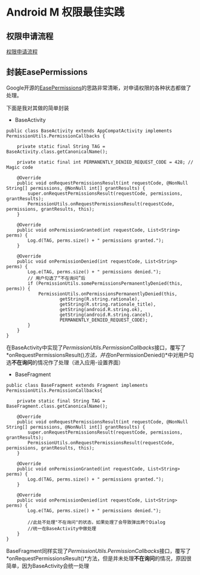 # Android M 权限最佳实践

## 权限申请流程
[权限申请流程](http://7xs83t.com1.z0.glb.clouddn.com/Android%20M%20%E6%9D%83%E9%99%90%E7%94%B3%E8%AF%B7%28%E6%97%A0%E9%9C%80%E4%BF%9D%E5%AD%98%E7%8A%B6%E6%80%81%29.png)

## 封装EasePermissions

Google开源的[EasePermissions](https://github.com/googlesamples/easypermissions)的思路非常清晰，对申请权限的各种状态都做了处理。

下面是我对其做的简单封装

* BaseActivity
```
public class BaseActivity extends AppCompatActivity implements PermissionUtils.PermissionCallbacks {

    private static final String TAG = BaseActivity.class.getCanonicalName();

    private static final int PERMANENTLY_DENIED_REQUEST_CODE = 428; // Magic code

    @Override
    public void onRequestPermissionsResult(int requestCode, @NonNull String[] permissions, @NonNull int[] grantResults) {
        super.onRequestPermissionsResult(requestCode, permissions, grantResults);
        PermissionUtils.onRequestPermissionsResult(requestCode, permissions, grantResults, this);
    }

    @Override
    public void onPermissionGranted(int requestCode, List<String> perms) {
        Log.d(TAG, perms.size() + " permissions granted.");
    }

    @Override
    public void onPermissionDenied(int requestCode, List<String> perms) {
        Log.e(TAG, perms.size() + " permissions denied.");
        // 用户勾选了“不在询问”后
        if (PermissionUtils.somePermissionsPermanentlyDenied(this, perms)) {
            PermissionUtils.onPermissionsPermanentlyDenied(this,
                    getString(R.string.rationale),
                    getString(R.string.rationale_title),
                    getString(android.R.string.ok),
                    getString(android.R.string.cancel),
                    PERMANENTLY_DENIED_REQUEST_CODE);
        }
    }
}
```
在BaseActivity中实现了*PermissionUtils.PermissionCallbacks*接口，覆写了*onRequestPermissionsResult()*方法，并在*onPermissionDenied()*中对用户勾选**不在询问**的情况作了处理（进入应用-设置界面）

* BaseFragment
```
public class BaseFragment extends Fragment implements PermissionUtils.PermissionCallbacks{

    private static final String TAG = BaseFragment.class.getCanonicalName();

    @Override
    public void onRequestPermissionsResult(int requestCode, @NonNull String[] permissions, @NonNull int[] grantResults) {
        super.onRequestPermissionsResult(requestCode, permissions, grantResults);
        PermissionUtils.onRequestPermissionsResult(requestCode, permissions, grantResults, this);
    }

    @Override
    public void onPermissionGranted(int requestCode, List<String> perms) {
        Log.d(TAG, perms.size() + " permissions granted.");
    }

    @Override
    public void onPermissionDenied(int requestCode, List<String> perms) {
        Log.e(TAG, perms.size() + " permissions denied.");

        //此处不处理"不在询问"的状态，如果处理了会导致弹出两个Dialog
        //统一在BaseActivity中做处理
    }
}
```
BaseFragment同样实现了*PermissionUtils.PermissionCallbacks*接口，覆写了*onRequestPermissionsResult()*方法，但是并未处理**不在询问**的情况，原因很简单，因为BaseActivity会统一处理

